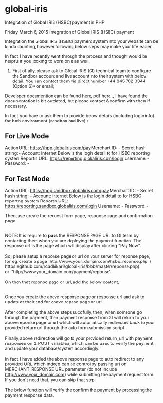 # global-iris
Integration of Global IRIS (HSBC) payment in PHP



Friday, March 6, 2015
Integration of Global IRIS (HSBC) payment

Integration the Global IRIS (HSBC) payment system into your website can be kinda daunting, however following below steps may make your life easier.

In fact, I have recently went through the process and thought would be helpful if you looking to work on it as well.

1. First of ally, please ask to Global IRIS (GI) technical team to configure the Sandbox account and live account into their system with below detail. You can contact them via direct number +44 845 702 3344 (Option 6)* or email;

Developer documention can be found here, pdf here.., I have found the documentation is bit outdated, but please contact & confirm with them if necessary.

In fact, you have to ask them to provide below details (including login info) for both environment (sandbox and live) :

For Live Mode
--------------
Action URL:     https://hpp.globaliris.com/pay
Merchant ID:    -
Secret hash string: -
Account:    internet
Below is the login detail to for HSBC reporting system
Reportin URL: 	https://reporting.globaliris.com/login
Username: 	-
Password: 	-

For Test Mode
--------------
Action URL:     https://hpp.sandbox.globaliris.com/pay
Merchant ID:    -
Secret hash string: -
Account:    internet
Below is the login detail to for HSBC reporting system
Reportin URL: 	https://reporting.sandbox.globaliris.com/login
Username: 	-
Password: 	-

Then, use create the request form page, response page and confirmation page.

<br />
NOTE: It is require to <b>pass </b>the RESPONSE PAGE URL to GI team by contacting them when you are deploying the payment function. The response url is the page which will display after clicking "Pay Now".<br />
<br />
So, please setup a reponse page or url on your server for reponse page,<br />
for eg. create a page 'http://www.your_domain.com/hsbc_reponse.php' ( https://github.com/rcadhikari/global-iris/blob/master/reponse.php) <br />
or ''http://www.your_domain.com/payment/reponse'.<br />
<br />
On then that reponse page or url, add the below content;<br />
<br />

Once you create the above response page or response url and ask to update at their end for above repose page or url.<br />
<br />
After completing the above steps succfully, then, when someone go through the payment, then payment response from GI will return to your above reponse page or url which will automatically redirected back to your provided return url through the auto form submission script.<br />
<br />
Finally, above redirection will go to your provided return_url with payment responses on $_POST variables, which can be used to verify the payment and update your database/system accordingly.<br />
<br />
In fact, I have added the above response page to auto redirect to any provided URL which indeed can be control by passing url on MERCHANT_RESPONSE_URL parameter (do not include http://www.your_domain.com) while submitting the payment request form. If you don't need that, you can skip that step.<br />
<br />
The below function will verify the confirm the payment by processing the payment response data.<br />

